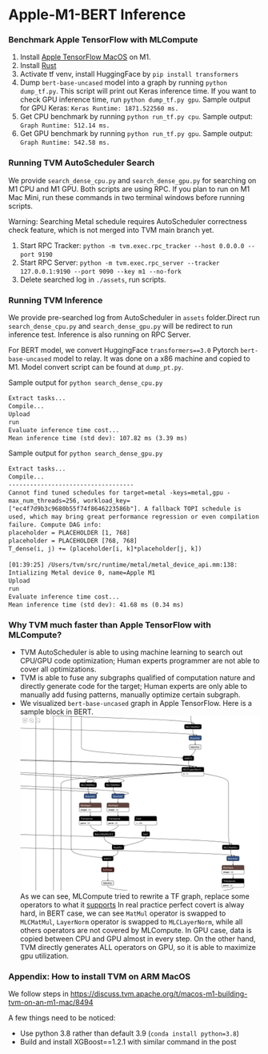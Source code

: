 # Apple-M1-BERT Inference

### Benchmark Apple TensorFlow with MLCompute
1. Install [Apple TensorFlow MacOS](https://github.com/apple/tensorflow_macos) on M1.
2. Install [Rust](https://www.rust-lang.org/tools/install)
3. Activate tf venv, install HuggingFace by `pip install transformers`
4. Dump `bert-base-uncased` model into a graph by running `python dump_tf.py`. This script will print out Keras inference time. If you want to check GPU inference time, run `python dump_tf.py gpu`. Sample output for GPU Keras: `Keras Runtime: 1871.522560 ms.`
4. Get CPU benchmark by running `python run_tf.py cpu`. Sample output: `Graph Runtime: 512.14 ms.`
5. Get GPU benchmark by running `python run_tf.py gpu`. Sample output: `Graph Runtime: 542.58 ms.`

### Running TVM AutoScheduler Search
We provide `search_dense_cpu.py` and `search_dense_gpu.py` for searching on M1 CPU and M1 GPU. Both scripts are using RPC. If you plan to run on M1 Mac Mini, run these commands in two terminal windows before running scripts.

Warning: Searching Metal schedule requires AutoScheduler correctness check feature, which is not merged into TVM main branch yet.
1. Start RPC Tracker: `python -m tvm.exec.rpc_tracker --host 0.0.0.0 --port 9190`
2. Start RPC Server: `python -m tvm.exec.rpc_server --tracker 127.0.0.1:9190 --port 9090 --key m1 --no-fork`
3. Delete searched log in `./assets`, run scripts.

### Running TVM Inference
We provide pre-searched log from AutoScheduler in `assets` folder.Direct run `search_dense_cpu.py` and `search_dense_gpu.py` will be redirect to run inference test. Inference is also running on RPC Server.

For BERT model, we convert HuggingFace `transformers==3.0` Pytorch `bert-base-uncased` model to relay. It was done on a x86 machine and copied to M1. Model convert script can be found at `dump_pt.py`.

Sample output for `python search_dense_cpu.py`
```
Extract tasks...
Compile...
Upload
run
Evaluate inference time cost...
Mean inference time (std dev): 107.82 ms (3.39 ms)
```

Sample output for `python search_dense_gpu.py`
```
Extract tasks...
Compile...
-----------------------------------
Cannot find tuned schedules for target=metal -keys=metal,gpu -max_num_threads=256, workload_key=["ec4f7d9b3c9680b55f74f8646223586b"]. A fallback TOPI schedule is used, which may bring great performance regression or even compilation failure. Compute DAG info:
placeholder = PLACEHOLDER [1, 768]
placeholder = PLACEHOLDER [768, 768]
T_dense(i, j) += (placeholder[i, k]*placeholder[j, k])

[01:39:25] /Users/tvm/src/runtime/metal/metal_device_api.mm:138: Intializing Metal device 0, name=Apple M1
Upload
run
Evaluate inference time cost...
Mean inference time (std dev): 41.68 ms (0.34 ms)
```

### Why TVM much faster than Apple TensorFlow with MLCompute?
- TVM AutoScheduler is able to using machine learning to search out CPU/GPU code optimization; Human experts programmer are not able to cover all optimizations.
- TVM is able to fuse any subgraphs qualified of computation nature and directly generate code for the target; Human experts are only able to manually add fusing patterns, manually optimize certain subgraph.
- We visualized `bert-base-uncased` graph in Apple TensorFlow. Here is a sample block in BERT.![sample block](assets/tf_block.png)
  As we can see, MLCompute tried to rewrite a TF graph, replace some operators to what it [supports](https://developer.apple.com/documentation/mlcompute/layers)
  In real practice perfect covert is alway hard, in BERT case, we can see `MatMul` operator is swapped to `MLCMatMul`, `LayerNorm` operator is swapped to `MLCLayerNorm`, while all others operators are not covered by MLCompute. In GPU case, data is copied between CPU and GPU almost in every step. On the other hand, TVM directly generates ALL operators on GPU, so it is able to maximize gpu utilization.


### Appendix: How to install TVM on ARM MacOS
We follow steps in https://discuss.tvm.apache.org/t/macos-m1-building-tvm-on-an-m1-mac/8494

A few things need to be noticed:
- Use python 3.8 rather than default 3.9 (`conda install python=3.8`)
- Build and install XGBoost==1.2.1 with similar command in the post

